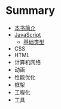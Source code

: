 # Summary

* [本书简介](README.md)
* [JavaScript](chapter1.md)
  * [基础类型](chapter1/ji-chu-lei-xing.md)
* CSS
* HTML
* 计算机网络
* 动画
* 性能优化
* 框架
* 工程化
* 工具

